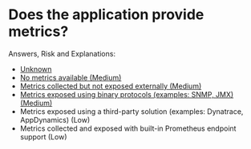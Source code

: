 # Does the application provide metrics?

Answers, Risk and Explanations:

* [Unknown](./04-app-observability/appobsq02/exp01.md)
* [No metrics available (Medium)](./04-app-observability/appobsq02/exp02.md)
* [Metrics collected but not exposed externally (Medium)](./04-app-observability/appobsq02/exp03.md)
* [Metrics exposed using binary protocols (examples: SNMP, JMX) (Medium)](./04-app-observability/appobsq02/exp04.md)
* Metrics exposed using a third-party solution (examples: Dynatrace, AppDynamics) (Low)
* Metrics collected and exposed with built-in Prometheus endpoint support (Low)
